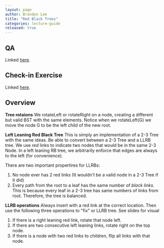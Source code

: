 ```yaml
---
layout: page
author: Brandon Lee
title: "Red Black Trees"
categories: lecture-guide
released: true
---
```



## QA
Linked [here](https://youtu.be/8iPB_aXIq34).


## Check-in Exercise
Linked [here](https://forms.gle/e1p2Ynzj6bDZYmoR6).

## Overview

**Tree rotaions** We rotateLeft or rotateRight on a node, creating a different but valid BST with the same elements. Notice when we rotateLeft(G) we move the node G to be the left child of the new root.

**Left Leaning Red Black Tree** This is simply an implementation of a 2-3 Tree with the same ideas. Be able to convert between a 2-3 Tree and a LLRB tree. We use *red* links to indicate two nodes that would be in the same 2-3 Node. In a left leaning RB tree, we arbitrarily enforce that edges are always to the left (for convenience).

There are two important propertires for LLRBs:

1. No node ever has 2 red links (It wouldn't be a valid node in a 2-3 Tree if it did)
2. Every path from the root to a leaf has the same number of *black links*. This is because every leaf in a 2-3 tree has same numbers of links from root. Therefore, the tree is balanced.

**LLRB operations**
Always insert with a red link at the correct location. Then use the following three operations to "fix" or LLRB tree. See slides for visual 

1. If there is a right leaning red link, rotate that node left.
2. If there are two consecutive left leaning links, rotate right on the top node. 
3. If there is a node with two red links to children, flip all links with that node. 
